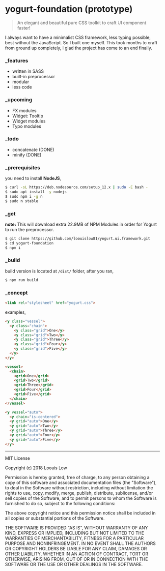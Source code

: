# yogurt-foundation (prototype)

> An elegant and beautiful pure CSS toolkit to craft UI component faster!

I always want to have a minimalist CSS framework, less typing possible, best without the JavaScript. So I built one myself. This took months to craft from ground up completely, I glad the project has come to an end finally.

### _features

- written in SASS
- built-in preprocessor
- modular
- less code

### _upcoming

- FX modules
- Widget: Tooltip
- Widget modules
- Typo modules

### _todo

- concatenate (DONE)
- minify (DONE)

### _prerequisites

you need to install **NodeJS**,

```bash
$ curl -sL https://deb.nodesource.com/setup_12.x | sudo -E bash -
$ sudo apt install -y nodejs
$ sudo npm i -g n
$ sudo n stable
```

### _get

**note:** This will download extra 22.9MB of NPM Modules in order for Yogurt to run the preprocessor.

```bash
$ git clone https://github.com/loouislow81/yogurt.ui.framework.git
$ cd yogurt-foundation
$ npm i
```

### _build

build version is located at `/dist/` folder, after you ran,

```bash
$ npm run build
```

### _concept

```html
<link rel="stylesheet" href="yogurt.css">
```

examples,

```html
<y class="vessel">
  <y class="chain">
    <y class="grid">One</y>
    <y class="grid">Two</y>
    <y class="grid">Three</y>
    <y class="grid">Four</y>
    <y class="grid">Five</y>
  </y>
</y>
```

```html
<vessel>
  <chain>
    <grid>One</grid>
    <grid>Two</grid>
    <grid>Three</grid>
    <grid>Four</grid>
    <grid>Five</grid>
  </chain>
</vessel>
```

```html
<y vessel="auto">
  <y chain="is-centered">
  <y grid="auto">One</y>
  <y grid="auto">Two</y>
  <y grid="auto">Three</y>
  <y grid="auto">Four</y>
  <y grid="auto">Five</y>
</y>
```

---

MIT License

Copyright (c) 2018 Loouis Low

Permission is hereby granted, free of charge, to any person obtaining a copy
of this software and associated documentation files (the "Software"), to deal
in the Software without restriction, including without limitation the rights
to use, copy, modify, merge, publish, distribute, sublicense, and/or sell
copies of the Software, and to permit persons to whom the Software is
furnished to do so, subject to the following conditions:

The above copyright notice and this permission notice shall be included in all
copies or substantial portions of the Software.

THE SOFTWARE IS PROVIDED "AS IS", WITHOUT WARRANTY OF ANY KIND, EXPRESS OR
IMPLIED, INCLUDING BUT NOT LIMITED TO THE WARRANTIES OF MERCHANTABILITY,
FITNESS FOR A PARTICULAR PURPOSE AND NONINFRINGEMENT. IN NO EVENT SHALL THE
AUTHORS OR COPYRIGHT HOLDERS BE LIABLE FOR ANY CLAIM, DAMAGES OR OTHER
LIABILITY, WHETHER IN AN ACTION OF CONTRACT, TORT OR OTHERWISE, ARISING FROM,
OUT OF OR IN CONNECTION WITH THE SOFTWARE OR THE USE OR OTHER DEALINGS IN THE
SOFTWARE.
